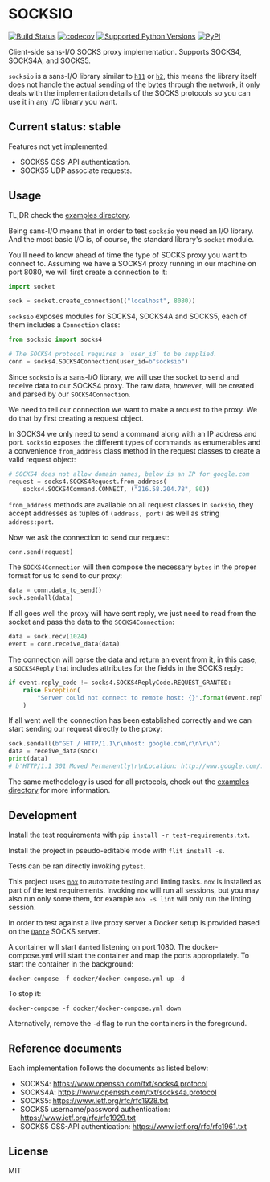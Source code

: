 # SOCKSIO

[![Build Status](https://travis-ci.org/sethmlarson/socksio.svg?branch=master)](https://travis-ci.org/sethmlarson/socksio)
[![codecov](https://codecov.io/gh/sethmlarson/socksio/branch/master/graph/badge.svg)](https://codecov.io/gh/sethmlarson/socksio)
[![Supported Python Versions](https://img.shields.io/pypi/pyversions/socksio.svg)](https://pypi.org/project/socksio)
[![PyPI](https://img.shields.io/pypi/v/socksio.svg)](https://pypi.org/project/socksio)

Client-side sans-I/O SOCKS proxy implementation.
Supports SOCKS4, SOCKS4A, and SOCKS5.

`socksio` is a sans-I/O library similar to
[`h11`](https://github.com/python-hyper/h11) or
[`h2`](https://github.com/python-hyper/hyper-h2/), this means the library itself
does not handle the actual sending of the bytes through the network, it only
deals with the implementation details of the SOCKS protocols so you can use
it in any I/O library you want.

## Current status: stable

Features not yet implemented:

- SOCKS5 GSS-API authentication.
- SOCKS5 UDP associate requests.

## Usage

TL;DR check the [examples directory](https://github.com/sethmlarson/socksio/tree/master/examples).

Being sans-I/O means that in order to test `socksio` you need an I/O library.
And the most basic I/O is, of course, the standard library's `socket` module.

You'll need to know ahead of time the type of SOCKS proxy you want to connect
to. Assuming we have a SOCKS4 proxy running in our machine on port 8080, we
will first create a connection to it:

```python
import socket

sock = socket.create_connection(("localhost", 8080))
```

`socksio` exposes modules for SOCKS4, SOCKS4A and SOCKS5, each of them includes
a `Connection` class:

```python
from socksio import socks4

# The SOCKS4 protocol requires a `user_id` to be supplied.
conn = socks4.SOCKS4Connection(user_id=b"socksio")
```

Since `socksio` is a sans-I/O library, we will use the socket to send and
receive data to our SOCKS4 proxy. The raw data, however, will be created and
parsed by our `SOCKS4Connection`.

We need to tell our connection we want to make a request to the proxy. We do
that by first creating a request object.

In SOCKS4 we only need to send a command along with an IP address and port.
`socksio` exposes the different types of commands as enumerables and a
convenience `from_address` class method in the request classes to create a
valid request object:

```python
# SOCKS4 does not allow domain names, below is an IP for google.com
request = socks4.SOCKS4Request.from_address(
    socks4.SOCKS4Command.CONNECT, ("216.58.204.78", 80))
```

`from_address` methods are available on all request classes in `socksio`, they
accept addresses as tuples of `(address, port)` as well as string `address:port`.

Now we ask the connection to send our request:

```python
conn.send(request)
```

The `SOCKS4Connection` will then compose the necessary `bytes` in the proper
format for us to send to our proxy:

```python
data = conn.data_to_send()
sock.sendall(data)
```

If all goes well the proxy will have sent reply, we just need to read from the
socket and pass the data to the `SOCKS4Connection`:

```python
data = sock.recv(1024)
event = conn.receive_data(data)
```

The connection will parse the data and return an event from it, in this case, a
`SOCKS4Reply` that includes attributes for the fields in the SOCKS reply:

```python
if event.reply_code != socks4.SOCKS4ReplyCode.REQUEST_GRANTED:
    raise Exception(
        "Server could not connect to remote host: {}".format(event.reply_code)
    )
```

If all went well the connection has been established correctly and we can
start sending our request directly to the proxy:

```python
sock.sendall(b"GET / HTTP/1.1\r\nhost: google.com\r\n\r\n")
data = receive_data(sock)
print(data)
# b'HTTP/1.1 301 Moved Permanently\r\nLocation: http://www.google.com/...`
```

The same methodology is used for all protocols, check out the
[examples directory](https://github.com/sethmlarson/socksio/tree/master/examples/)
for more information.

## Development

Install the test requirements with `pip install -r test-requirements.txt`.

Install the project in pseudo-editable mode with `flit install -s`.

Tests can be ran directly invoking `pytest`.

This project uses [`nox`](https://nox.thea.codes/en/stable/) to automate
testing and linting tasks. `nox` is installed as part of the test requirements.
Invoking `nox` will run all sessions, but you may also run only some them, for
example `nox -s lint` will only run the linting session.

In order to test against a live proxy server a Docker setup is provided based
on the [`Dante`](https://www.inet.no/dante/) SOCKS server.

A container will start `danted` listening on port 1080. The docker-compose.yml
will start the container and map the ports appropriately. To start the container
in the background:

```
docker-compose -f docker/docker-compose.yml up -d
```

To stop it:

```
docker-compose -f docker/docker-compose.yml down
```

Alternatively, remove the `-d` flag to run the containers in the foreground.

## Reference documents

Each implementation follows the documents as listed below:

- SOCKS4: https://www.openssh.com/txt/socks4.protocol
- SOCKS4A: https://www.openssh.com/txt/socks4a.protocol
- SOCKS5: https://www.ietf.org/rfc/rfc1928.txt
- SOCKS5 username/password authentication: https://www.ietf.org/rfc/rfc1929.txt
- SOCKS5 GSS-API authentication: https://www.ietf.org/rfc/rfc1961.txt

## License

MIT
